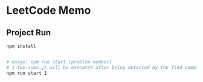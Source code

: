 # LeetCode Memo

## Project Run

`npm install`

```bash

# usage: npm run start [problem number]
# 1-two-sums.js will be executed after being detected by the find command in run.sh
npm run start 1
```